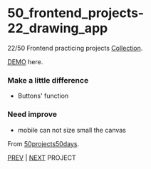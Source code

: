 # 50_frontend_projects-22_drawing_app

22/50 Frontend practicing projects [Collection](https://github.com/yswnqc/50_frontend_projects-collection).

[DEMO](https://yswnqc.github.io/50_frontend_projects-22_drawing_app/) here.

### Make a little difference

- Buttons' function

### Need improve

- mobile can not size small the canvas

From [50projects50days](https://50projects50days.com).

[PREV](https://github.com/yswnqc/50_frontend_projects-21_drag_n_drop) | [NEXT](https://github.com/yswnqc/50_frontend_projects-1_expanding_cards) PROJECT

